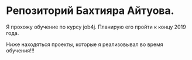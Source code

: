 # Репозиторий Бахтияра Айтуова.

Я прохожу обучение по курсу job4j. Планирую его пройти к концу 2019 года.

Ниже находяться проекты, которые я реализовывал во время обучения!!!
